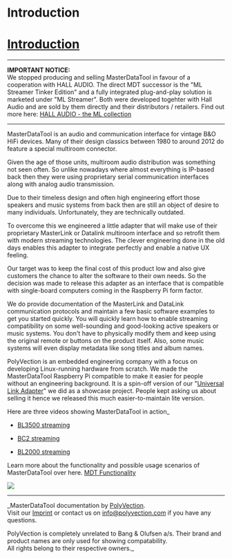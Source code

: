 # Introduction
[Introduction](#/README?id=introduction)
========================================

* * *

**IMPORTANT NOTICE:**  
We stopped producing and selling MasterDataTool in favour of a cooperation with HALL AUDIO. The direct MDT successor is the "ML Streamer Tinker Edition" and a fully integrated plug-and-play solution is marketed under "ML Streamer". Both were developed togehter with Hall Audio and are sold by them directly and their distributors / retailers. Find out more here: [HALL AUDIO - the ML collection](https://hallaudio.com/the-ml-collection/)  

* * *

  
  
MasterDataTool is an audio and communication interface for vintage B&O HiFi devices. Many of their design classics between 1980 to around 2012 do feature a special multiroom connector.

Given the age of those units, multiroom audio distribution was something not seen often. So unlike nowadays where almost everything is IP-based back then they were using proprietary serial communication interfaces along with analog audio transmission.

Due to their timeless design and often high engineering effort those speakers and music systems from back then are still an object of desire to many individuals. Unfortunately, they are technically outdated.

To overcome this we engineered a little adapter that will make use of their proprietary MasterLink or Datalink multiroom interface and so retrofit them with modern streaming technologies. The clever engineering done in the old days enables this adapter to integrate perfectly and enable a native UX feeling.

Our target was to keep the final cost of this product low and also give customers the chance to alter the software to their own needs. So the decision was made to release this adapter as an interface that is compatible with single-board computers coming in the Raspberry Pi form factor.

We do provide documentation of the MasterLink and DataLink communication protocols and maintain a few basic software examples to get you started quickly. You will quickly learn how to enable streaming compatibility on some well-sounding and good-looking active speakers or music systems. You don't have to physically modify them and keep using the original remote or buttons on the product itself. Also, some music systems will even display metadata like song titles and album names.

PolyVection is an embedded engineering company with a focus on developing Linux-running hardware from scratch. We made the MasterDataTool Raspberry Pi compatible to make it easier for people without an engineering background. It is a spin-off version of our "[Universal Link Adapter](https://polyvection.com/showcase/uba/)" we did as a showcase project. People kept asking us about selling it hence we released this much easier-to-maintain lite version.

Here are three videos showing MasterDataTool in action\_  

*   [BL3500 streaming](https://youtu.be/t4qHLcAwBf0)  
    
*   [BC2 streaming](https://youtu.be/HRpvP_2JzAE)  
    
*   [BL2000 streaming](https://youtu.be/t-M0dlEqlTk)  
    

Learn more about the functionality and possible usage scenarios of MasterDataTool over here. [MDT Functionality](#/functionality)

![](https://masterdatatool.gitlab.io/documentation/_media/mdt-front.jpeg)

* * *

_MasterDataTool documentation by [PolyVection](https://polyvection.com/).  
Visit our [Imprint](https://polyvection.com/imprint/) or contact us on [info@polyvection.com](mailto:info@polyvection.com) if you have any questions.  
  
PolyVection is completely unrelated to Bang & Olufsen a/s. Their brand and product names are only used for showing compatability.  
All rights belong to their respective owners._
